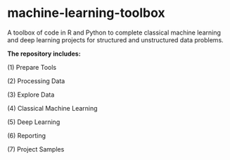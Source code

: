 # machine-learning-toolbox

A toolbox of code in R and Python to complete classical machine learning and deep learning projects for structured and unstructured data problems. 

**The repository includes:**

(1) Prepare Tools 

(2) Processing Data 

(3) Explore Data 

(4) Classical Machine Learning 

(5) Deep Learning 

(6) Reporting 

(7) Project Samples 
